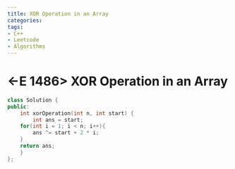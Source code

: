 ```yaml
---
title: XOR Operation in an Array
categories:
tags:
- C++
- Leetcode
- Algorithms
---
```


# <-E 1486> XOR Operation in an Array

```c++
class Solution {
public:
    int xorOperation(int n, int start) {
        int ans = start;
    for(int i = 1; i < n; i++){
        ans ^= start + 2 * i;
    }
    return ans;
    }
};
```

